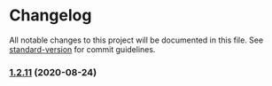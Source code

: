# Changelog

All notable changes to this project will be documented in this file. See [standard-version](https://github.com/conventional-changelog/standard-version) for commit guidelines.

### [1.2.11](https://github.com/bissolli/release-it/compare/v1.2.10...v1.2.11) (2020-08-24)

